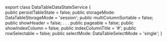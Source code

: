 export class DataTableDataStateService {  
  public persistTableState = false;
  public storageMode: DataTableStorageMode = 'session';
  public multiColumnSortable = false;
  public showHeader = false;
  .
  .
  .
  public pageable = false;
  public showIndexColumn = false;
  public indexColumnTitle = '#';
  public rowSelectable = false;
  public selectMode: DataTableSelectMode = 'single';
}
